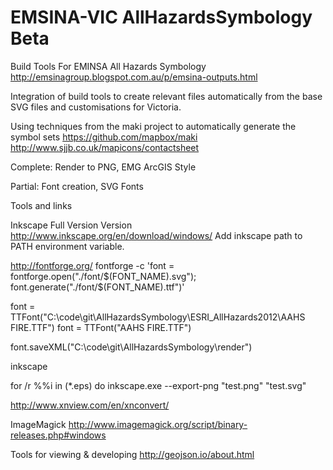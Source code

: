 EMSINA-VIC AllHazardsSymbology Beta
===================

Build Tools For EMINSA All Hazards Symbology
http://emsinagroup.blogspot.com.au/p/emsina-outputs.html

Integration of build tools to create relevant files automatically from the base SVG files and customisations for Victoria.


Using techniques from the maki project to automatically generate the symbol sets
https://github.com/mapbox/maki
http://www.sjjb.co.uk/mapicons/contactsheet

Complete:
Render to PNG, EMG
ArcGIS Style

Partial:
Font creation, SVG Fonts









Tools and links

Inkscape Full Version Version
http://www.inkscape.org/en/download/windows/
Add inkscape path to PATH environment variable.


http://fontforge.org/
fontforge -c 'font = fontforge.open("./font/$(FONT_NAME).svg"); font.generate("./font/$(FONT_NAME).ttf")'

font = TTFont("C:\code\git\AllHazardsSymbology\ESRI_AllHazards2012\AAHS FIRE.TTF")
font = TTFont("AAHS FIRE.TTF")

font.saveXML("C:\code\git\AllHazardsSymbology\render")

inkscape

for /r %%i in (*.eps) do inkscape.exe --export-png "test.png" "test.svg"


http://www.xnview.com/en/xnconvert/

ImageMagick
http://www.imagemagick.org/script/binary-releases.php#windows


Tools for viewing & developing
http://geojson.io/about.html
